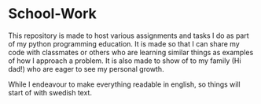 # School-Work
This repository is made to host various assignments and tasks I do as part of my python programming education. It is made so that I can share my code with classmates or others who are learning similar things as examples of how I approach a problem. It is also made to show of to my family (Hi dad!) who are eager to see my personal growth.

While I endeavour to make everything readable in english, so things will start of with swedish text.
